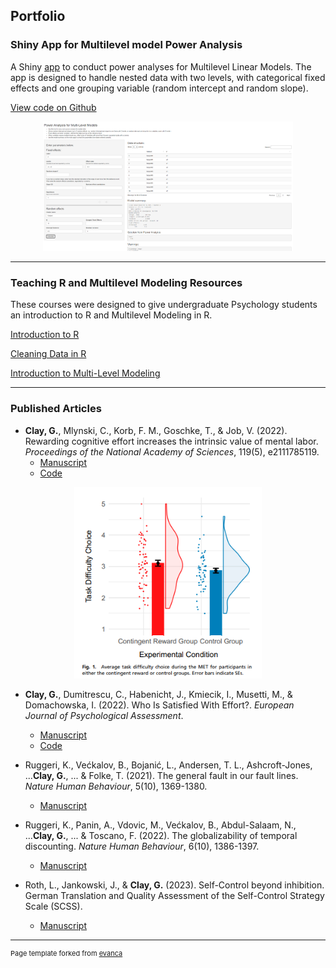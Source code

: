 ## Portfolio

### Shiny App for Multilevel model Power Analysis

A Shiny [app](https://georgiaclay.shinyapps.io/mlm_power_app/) to conduct power analyses for Multilevel Linear Models. The app is designed to handle nested data with two levels, with categorical fixed effects and one grouping variable (random intercept and random slope).

[View code on Github](https://github.com/GeorgiaClay/mlm_power/tree/main)

 <p align="center">
<img width = 400 src="images/fig 2.png"/>
 </p>

---

### Teaching R and Multilevel Modeling Resources

These courses were designed to give undergraduate Psychology students an introduction to R and Multilevel Modeling in R.

[Introduction to R](https://georgiaclay.github.io/TEWA/introduction.html)

[Cleaning Data in R](https://georgiaclay.github.io/TEWA/cleaning-data.html)

[Introduction to Multi-Level Modeling](https://georgiaclay.github.io/TEWA/intro-to-hlm.html)

---


### Published Articles

- **Clay, G.**, Mlynski, C., Korb, F. M., Goschke, T., & Job, V. (2022). Rewarding cognitive effort increases the intrinsic value of mental labor. _Proceedings of the National Academy of Sciences_, 119(5), e2111785119.
  - [Manuscript](https://www.pnas.org/doi/pdf/10.1073/pnas.2111785119)
  - [Code](https://osf.io/8pcex/)

 <p align="center">
<img width = 300 src="images/fig 1.png"/>
 </p>

- **Clay, G.**, Dumitrescu, C., Habenicht, J., Kmiecik, I., Musetti, M., & Domachowska, I. (2022). Who Is Satisfied With Effort?. _European Journal of Psychological Assessment_.
  - [Manuscript](https://econtent.hogrefe.com/doi/pdf/10.1027/1015-5759/a000742)
  - [Code](https://osf.io/n7my8/)
 
- Ruggeri, K., Većkalov, B., Bojanić, L., Andersen, T. L., Ashcroft-Jones, ...**Clay, G.**, ... & Folke, T. (2021). The general fault in our fault lines. _Nature Human Behaviour_, 5(10), 1369-1380.
  - [Manuscript](https://www.nature.com/articles/s41562-021-01092-x.pdf)

- Ruggeri, K., Panin, A., Vdovic, M., Većkalov, B., Abdul-Salaam, N., ...**Clay, G.**,  ... & Toscano, F. (2022). The globalizability of temporal discounting. _Nature Human Behaviour_, 6(10), 1386-1397.
  - [Manuscript](https://www.nature.com/articles/s41562-022-01392-w)

- Roth, L., Jankowski, J., & **Clay, G.** (2023). Self-Control beyond inhibition. German Translation and Quality Assessment of the Self-Control Strategy Scale (SCSS).
  - [Manuscript](https://osf.io/preprints/psyarxiv/gpmnv)
    
---




<p style="font-size:11px">Page template forked from <a href="https://github.com/evanca/quick-portfolio">evanca</a></p>
<!-- Remove above link if you don't want to attibute -->
